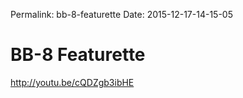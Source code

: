 Permalink: bb-8-featurette
Date: 2015-12-17-14-15-05

# BB-8 Featurette

http://youtu.be/cQDZgb3ibHE